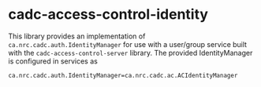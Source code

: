 # cadc-access-control-identity

This library provides an implementation of `ca.nrc.cadc.auth.IdentityManager` for use with
a user/group service built with the `cadc-access-control-server` library. The provided
IdentityManager is configured in services as
```
ca.nrc.cadc.auth.IdentityManager=ca.nrc.cadc.ac.ACIdentityManager
```
